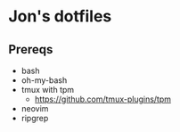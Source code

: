 # Jon's dotfiles

## Prereqs

- bash
- oh-my-bash
- tmux with tpm
    - https://github.com/tmux-plugins/tpm
- neovim
- ripgrep
